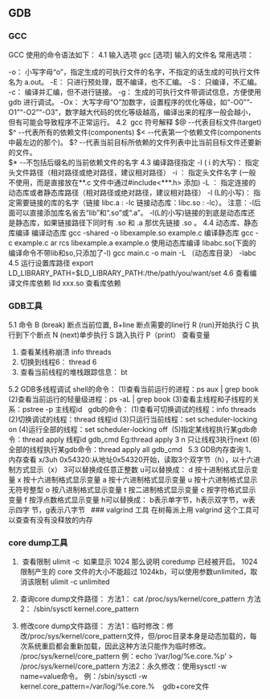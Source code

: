 
## GDB

### GCC
GCC 使用的命令语法如下：
4.1 输入选项
gcc [选项] 输入的文件名
常用选项：

-o：
小写字母“o”，指定生成的可执行文件的名字，不指定的话生成的可执行文件名为 a.out。
-E：
只进行预处理，既不编译，也不汇编。
-S：
只编译，不汇编。
-c：
编译并汇编，但不进行链接。 
-g：
生成的可执行文件带调试信息，方便使用 gdb 进行调试。
-Ox：
 大写字母“O”加数字，设置程序的优化等级，如“-O0”“-O1”“-O2”“-O3”，数字越大代码的优化等级越高，编译出来的程序一般会越小，但有可能会导致程序不正常运行。 
4.2  gcc 符号解释
$@
 --代表目标文件(target)   
$^
--代表所有的依赖文件(components)
$<
 --代表第一个依赖文件(components中最左边的那个)。
$?
--代表当前目标所依赖的文件列表中比当前目标文件还要新的文件。   
$*
--不包括后缀名的当前依赖文件的名字
4.3 编译路径指定
-I ( i 的大写)：
指定头文件路径（相对路径或绝对路径，建议相对路径）
-i ：
指定头文件名字 (一般不使用，而是直接放在**.c 文件中通过#include<***.h> 添加)
-L ：
指定连接的动态库或者静态库路径（相对路径或绝对路径，建议相对路径）
-l (L的小写)：
指定需要链接的库的名字（链接 libc.a : -lc 链接动态库：libc.so : -lc）。 注意：-l后面可以直接添加库名省去“lib”和“.so”或“.a”。 -l(L的小写)链接的到底是动态库还是静态库，如果链接路径下同时有 .so 和 .a 那优先链接 .so 。
4.4 动态库、静态库编译
编译动态库
gcc -shared -o libexample.so example.c
编译静态库
gcc -c example.c
ar rcs libexample.a example.o
使用动态库编译 
libabc.so(下面的编译命令不带lib和so,只添加了-l)
gcc main.c -o main  -L （动态库目录）  -labc 
4.5 运行设置库路径
export LD_LIBRARY_PATH=$LD_LIBRARY_PATH:/the/path/you/want/set 
4.6 查看编译文件库依赖
lld xxx.so 查看库依赖

### GDB工具
5.1 命令
B (break) 断点当前位置, B+line 断点需要的line行
R (run)开始执行
C 执行到下个断点
N (next)单步执行
S 跳入执行
P（print） 查看变量
 
1. 查看某线称崩溃
info threads
 
2. 切换到线程6：
thread 6
 
3. 查看当前线程的堆栈跟踪信息：
bt

5.2 GDB多线程调试
shell的命令：
  (1)查看当前运行的进程：ps aux | grep book
  (2)查看当前运行的轻量级进程：ps -aL | grep book
  (3)查看主线程和子线程的关系：pstree -p 主线程id
 
 gdb的命令：
  (1)查看可切换调试的线程：info threads
  (2)切换调试的线程：thread 线程id
  (3)只运行当前线程：set scheduler-locking on
  (4)运行全部的线程：set scheduler-locking off 
  (5)指定某线程执行某gdb命令：thread apply 线程id gdb_cmd
  Eg:thread apply 3 n  只让线程3执行next
      (6)全部的线程执行某gdb命令：thread apply all gdb_cmd
 
5.3 GDB内存查询
1、内存查看
x/3uh 0x54320:从地址0x54320开始，读取3个双字节（h），以十六进制方式显示（x）
3可以替换成任意正整数
u可以替换成：
d 按十进制格式显示变量 x 按十六进制格式显示变量 a 按十六进制格式显示变量 u 按十六进制格式显示无符号整型 o 按八进制格式显示变量 t 按二进制格式显示变量 c 按字符格式显示变量 f 按浮点数格式显示变量
h可以替换成：
b表示单字节，h表示双字节，w表示四字 节，g表示八字节
 
### valgrind 工具
在树莓派上用 valgrind  这个工具可以查查有没有没释放的内存
 
### core dump工具
1.  查看限制
ulimit -c
 如果显示 1024 那么说明 coredump 已经被开启。
1024 限制产生的 core 文件的大小不能超过 1024kb，可以使用参数unlimited，取消该限制
ulimit -c unlimited
 
2. 查询core dump文件路径：
方法1：
cat /proc/sys/kernel/core_pattern
方法2：
/sbin/sysctl kernel.core_pattern

3. 修改core dump文件路径：
方法1：临时修改：修改/proc/sys/kernel/core_pattern文件，但/proc目录本身是动态加载的，每次系统重启都会重新加载，因此这种方法只能作为临时修改。
/proc/sys/kernel/core_pattern
例：echo ‘/var/log/%e.core.%p’ > /proc/sys/kernel/core_pattern
方法2：永久修改：使用sysctl -w name=value命令。
例：/sbin/sysctl -w kernel.core_pattern=/var/log/%e.core.%
 
 gdb+core文件
